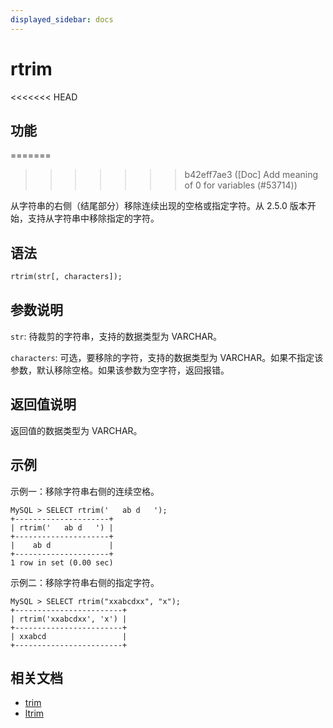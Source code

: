 ```yaml
---
displayed_sidebar: docs
---
```


# rtrim

<<<<<<< HEAD
## 功能
=======

>>>>>>> b42eff7ae3 ([Doc] Add meaning of 0 for variables (#53714))

从字符串的右侧（结尾部分）移除连续出现的空格或指定字符。从 2.5.0 版本开始，支持从字符串中移除指定的字符。

## 语法

```Haskell
rtrim(str[, characters]);
```

## 参数说明

`str`: 待裁剪的字符串，支持的数据类型为 VARCHAR。

`characters`: 可选，要移除的字符，支持的数据类型为 VARCHAR。如果不指定该参数，默认移除空格。如果该参数为空字符，返回报错。

## 返回值说明

返回值的数据类型为 VARCHAR。

## 示例

示例一：移除字符串右侧的连续空格。

```Plain Text
MySQL > SELECT rtrim('   ab d   ');
+---------------------+
| rtrim('   ab d   ') |
+---------------------+
|    ab d             |
+---------------------+
1 row in set (0.00 sec)
```

示例二：移除字符串右侧的指定字符。

```Plain Text
MySQL > SELECT rtrim("xxabcdxx", "x");
+------------------------+
| rtrim('xxabcdxx', 'x') |
+------------------------+
| xxabcd                 |
+------------------------+
```

## 相关文档

- [trim](trim.md)
- [ltrim](ltrim.md)
